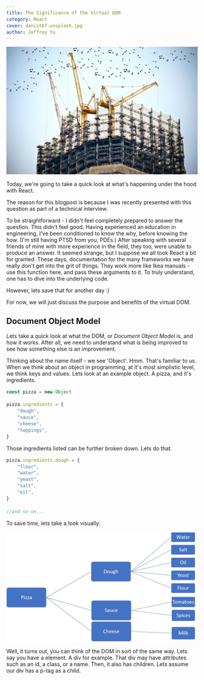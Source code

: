 ```yaml
---
title: The Significance of the Virtual DOM
category: React
cover: danist07-unsplash.jpg
author: Jeffrey Yu
---
```


![construction](./danist07-unsplash.jpg "photo by danist07 on unsplash.com")

Today, we're going to take a quick look at what's happening under the hood with React.  

The reason for this blogpost is because I was recently presented with this question as part of a technical interview.

To be straightforward - I didn't feel completely prepared to answer the question. This didn't feel good. Having experienced an education in engineering, I've been conditioned to know the why, before knowing the how. (I'm still having PTSD from you, PDEs.) After speaking with several friends of mine with more experience in the field, they too, were unable to produce an answer. It seemed strange, but I suppose we all took React a bit for granted. These days, documentation for the many frameworks we have really don't get into the grit of things. They work more like Ikea manuals - use this function here, and pass these arguments to it. To truly understand, one has to dive into the underlying code.  

However, lets save that for another day :) 

For now, we will just discuss the purpose and benefits of the virtual DOM.

## Document Object Model

Lets take a quick look at what the DOM, or _Document Object Model_ is, and how it works. 
After all, we need to understand what is being improved to see how something else is an improvement. 

Thinking about the name itself - we see 'Object'. Hmm. That's familiar to us. 
When we think about an object in programming, at it's most simplistic level, we think keys and values. 
Lets look at an example object. A pizza, and it's ingredients.

```javascript
const pizza = new Object

pizza.ingredients = {
    "dough",
    "sauce",
    "cheese",
    "toppings",
}

```

Those ingredients listed can be further broken down. Lets do that.

```javascript
pizza.ingredients.dough = {
    "flour",
    "water",
    "yeast",
    "salt",
    "oil",
}

//and so on...

```

To save time, lets take a look visually:

![pizza-object](./pizza_object.jpg)

Well, it turns out, you can think of the DOM in sort of the same way. Lets say you have a element. A div for example.
That div may have attributes such as an id, a class, or a name. Then, it also has children. Lets assume our div has a p-tag as a child.